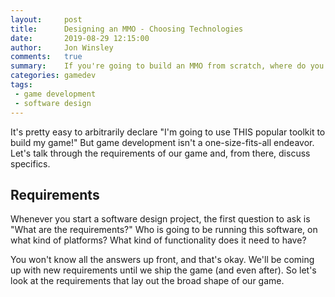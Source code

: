 ```yaml
---
layout:     post
title:      Designing an MMO - Choosing Technologies
date:       2019-08-29 12:15:00
author:     Jon Winsley
comments:   true
summary:    If you're going to build an MMO from scratch, where do you start?
categories: gamedev
tags:
 - game development
 - software design
---
```


It's pretty easy to arbitrarily declare "I'm going to use THIS popular toolkit to build my game!" But game development isn't a one-size-fits-all endeavor. Let's talk through the requirements of our game and, from there, discuss specifics.

## Requirements

Whenever you start a software design project, the first question to ask is "What are the requirements?" Who is going to be running this software, on what kind of platforms? What kind of functionality does it need to have?

You won't know all the answers up front, and that's okay. We'll be coming up with new requirements until we ship the game (and even after). So let's look at the requirements that lay out the broad shape of our game.

